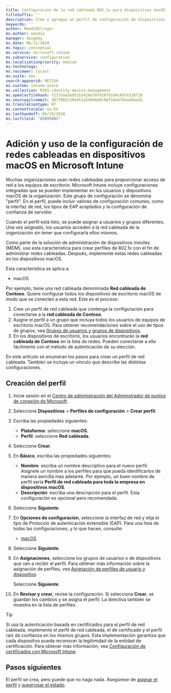 ```yaml
---
title: Configuración de la red cableada 802.1x para dispositivos macOS en Microsoft Intune - Azure | Microsoft Docs
titleSuffix: ''
description: Cree o agregue un perfil de configuración de dispositivos de red cableada para dispositivos y equipos de escritorio macOS. Vea las diferentes configuraciones, agregue certificados, elija un tipo de EAP y seleccione un método de autenticación en Microsoft Intune.
keywords: ''
author: MandiOhlinger
ms.author: mandia
manager: dougeby
ms.date: 06/11/2020
ms.topic: conceptual
ms.service: microsoft-intune
ms.subservice: configuration
ms.localizationpriority: medium
ms.technology: ''
ms.reviewer: tycast
ms.suite: ems
search.appverid: MET150
ms.custom: intune-azure
ms.collection: M365-identity-device-management
ms.openlocfilehash: f237daa5e95cb5428e707828f0104c697e338718
ms.sourcegitcommit: 387706b2304451e548d6d9c68f18e4764a466a2b
ms.translationtype: HT
ms.contentlocale: es-ES
ms.lasthandoff: 06/19/2020
ms.locfileid: "85095803"
---
```

# <a name="add-and-use-wired-networks-settings-on-your-macos-devices-in-microsoft-intune"></a>Adición y uso de la configuración de redes cableadas en dispositivos macOS en Microsoft Intune

Muchas organizaciones usan redes cableadas para proporcionar acceso de red a los equipos de escritorio. Microsoft Intune incluye configuraciones integradas que se pueden implementar en los usuarios y dispositivos macOS de la organización. Este grupo de configuración se denomina "perfil". En el perfil, puede incluir valores de configuración comunes, como la interfaz de red, los tipos de EAP aceptados y la configuración de confianza de servidor.

Cuando el perfil está listo, se puede asignar a usuarios y grupos diferentes. Una vez asignado, los usuarios acceden a la red cableada de la organización sin tener que configurarla ellos mismos.

Como parte de la solución de administración de dispositivos móviles (MDM), use esta característica para crear perfiles de 802.1x con el fin de administrar redes cableadas. Después, implemente estas redes cableadas en los dispositivos macOS.

Esta característica se aplica a:

- macOS

Por ejemplo, tiene una red cableada denominada **Red cableada de Contoso**. Quiere configurar todos los dispositivos de escritorio macOS de modo que se conecten a esta red. Este es el proceso:

1. Cree un perfil de red cableada que contenga la configuración para conectarse a la **red cableada de Contoso**.
2. Asigne el perfil a un grupo que incluya todos los usuarios de equipos de escritorio macOS. Para obtener recomendaciones sobre el uso de tipos de grupos, vea [Grupos de usuarios y grupos de dispositivos](device-profile-assign.md#user-groups-vs-device-groups).
3. En los dispositivos de escritorio, los usuarios encontrarán la **red cableada de Contoso** en la lista de redes. Pueden conectarse a ella fácilmente con el método de autenticación de su elección.

En este artículo se enumeran los pasos para crear un perfil de red cableada. También se incluye un vínculo que describe las distintas configuraciones.

## <a name="create-the-profile"></a>Creación del perfil

1. Inicie sesión en el [Centro de administración del Administrador de puntos de conexión de Microsoft](https://go.microsoft.com/fwlink/?linkid=2109431).
2. Seleccione **Dispositivos** > **Perfiles de configuración** > **Crear perfil**.
3. Escriba las propiedades siguientes:

    - **Plataforma**: seleccione **macOS**.
    - **Perfil**: seleccione **Red cableada**.

4. Seleccione **Crear**.
5. En **Básico**, escriba las propiedades siguientes:

    - **Nombre**: escriba un nombre descriptivo para el nuevo perfil. Asígnele un nombre a los perfiles para que pueda identificarlos de manera sencilla más adelante. Por ejemplo, un buen nombre de perfil sería **Perfil de red cableada para toda la empresa en dispositivos macOS**.
    - **Descripción**: escriba una descripción para el perfil. Esta configuración es opcional pero recomendada.

6. Seleccione **Siguiente**.
7. En **Opciones de configuración**, seleccione la interfaz de red y elija el tipo de Protocolo de autenticación extensible (EAP). Para una lista de todas las configuraciones, y lo que hacen, consulte:

    - [macOS](wired-network-settings-macos.md)

8. Seleccione **Siguiente**.
9. En **Asignaciones**, seleccione los grupos de usuarios o de dispositivos que van a recibir el perfil. Para obtener más información sobre la asignación de perfiles, vea [Asignación de perfiles de usuario y dispositivo](device-profile-assign.md).

    Seleccione **Siguiente**.

10. En **Revisar y crear**, revise la configuración. Si selecciona **Crear**, se guardan los cambios y se asigna el perfil. La directiva también se muestra en la lista de perfiles.

> [!TIP]
> Si usa la autenticación basada en certificados para el perfil de red cableada, implemente el perfil de red cableada, el de certificado y el perfil raíz de confianza en los mismos grupos. Esta implementación garantiza que cada dispositivo pueda reconocer la legitimidad de la entidad de certificación. Para obtener más información, vea [Configuración de certificados con Microsoft Intune](../protect/certificates-configure.md).

## <a name="next-steps"></a>Pasos siguientes

El perfil se crea, pero puede que no haga nada. Asegúrese de [asignar el perfil](device-profile-assign.md) y [supervisar el estado](device-profile-monitor.md).
